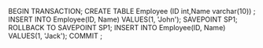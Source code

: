 BEGIN TRANSACTION;
CREATE TABLE Employee (ID int,Name varchar(10)) ;
INSERT INTO Employee(ID, Name) VALUES(1, 'John');
SAVEPOINT SP1;
ROLLBACK TO SAVEPOINT SP1;
INSERT INTO Employee(ID, Name) VALUES(1, 'Jack');
COMMIT ;